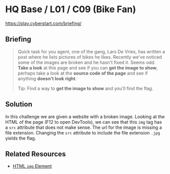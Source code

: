 # HQ Base / L01 / C09 (Bike Fan)

https://play.cyberstart.com/briefing/

## Briefing

> Quick task for you agent, one of the gang, Lars De Vries, has written a post where he lists pictures of bikes he likes. Recently we've noticed some of the images are broken and he hasn't fixed it. Seems odd. **Take a look** at this page and see if you can **get the image to show**, perhaps take a look at the **source code of the page** and see if anything **doesn't look right**.
> 
> Tip: Find a way to **get the image to show** and you'll find the flag.

## Solution

In this challenge we are given a website with a broken image. Looking at the HTML of the page (F12 to open DevTools), we can see that this `img` tag has a `src` attribute that does not make sense. The url for the image is missing a file extension. Changing the `src` attribute to include the file extension `.jpg` yields the flag.

## Related Resources

* [HTML `img` Element](https://developer.mozilla.org/en-US/docs/Web/HTML/Element/img)